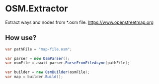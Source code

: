 # OSM.Extractor
Extract ways and nodes from *.osm file.
https://www.openstreetmap.org

## How use?

```C#
var pathFile = "map-file.osm";
			
var parser = new OsmParser();
var osmFile = await parser.ParseFromFileAsync(pathFile);
			
var builder = new OsmBuilder(osmFile);
var map = builder.Build();
```
